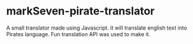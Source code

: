 # markSeven-pirate-translator
A small translator made using Javascript. it will translate english text into Pirates language. Fun translation API was used to make it.
